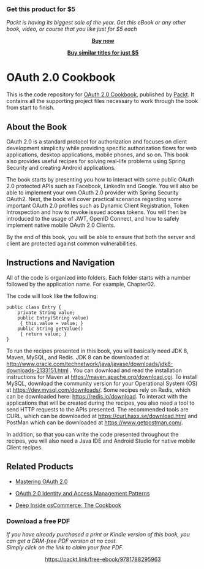 
### Get this product for $5

<i>Packt is having its biggest sale of the year. Get this eBook or any other book, video, or course that you like just for $5 each</i>


<b><p align='center'>[Buy now](https://packt.link/9781788295963)</p></b>


<b><p align='center'>[Buy similar titles for just $5](https://subscription.packtpub.com/search)</p></b>


# OAuth 2.0 Cookbook
This is the code repository for [OAuth 2.0 Cookbook](https://www.packtpub.com/virtualization-and-cloud/oauth-20-cookbook?utm_source=github&utm_medium=repository&utm_campaign=9781788295963), published by [Packt](https://www.packtpub.com/?utm_source=github). It contains all the supporting project files necessary to work through the book from start to finish.
## About the Book
OAuth 2.0 is a standard protocol for authorization and focuses on client development simplicity while providing specific authorization flows for web applications, desktop applications, mobile phones, and so on. This book also provides useful recipes for solving real-life problems using Spring Security and creating Android applications.

The book starts by presenting you how to interact with some public OAuth 2.0 protected APIs such as Facebook, LinkedIn and Google. You will also be able to implement your own OAuth 2.0 provider with Spring Security OAuth2. Next, the book will cover practical scenarios regarding some important OAuth 2.0 profiles such as Dynamic Client Registration, Token Introspection and how to revoke issued access tokens. You will then be introduced to the usage of JWT, OpenID Connect, and how to safely implement native mobile OAuth 2.0 Clients.

By the end of this book, you will be able to ensure that both the server and client are protected against common vulnerabilities.

## Instructions and Navigation
All of the code is organized into folders. Each folder starts with a number followed by the application name. For example, Chapter02.



The code will look like the following:
```
public class Entry {
    private String value;
    public Entry(String value) 
     { this.value = value; }
    public String getValue() 
     { return value; }
}
```

To run the recipes presented in this book, you will basically need JDK 8, Maven, MySQL, and Redis. JDK 8 can be downloaded at http://www.oracle.com/technetwork/java/javase/downloads/jdk8-downloads-2133151.html . You can download and read the installation instructions for Maven at https://maven.apache.org/download.cgi. To install MySQL, download the community version for your Operational System (OS) at https://dev.mysql.com/downloads/. Some recipes rely on Redis, which can be downloaded here: https://redis.io/download. To interact with the applications that will be created during the recipes, you also need a tool to send HTTP requests to the APIs presented. The recommended tools are CURL, which can be downloaded at https://curl.haxx.se/download.html and PostMan which can be downloaded at https://www.getpostman.com/.

In addition, so that you can write the code presented throughout the recipes, you will also need a Java IDE and Android Studio for native mobile Client recipes.

## Related Products
* [Mastering OAuth 2.0](https://www.packtpub.com/application-development/mastering-oauth-2?utm_source=github&utm_medium=repository&utm_campaign=9781784395407)

* [OAuth 2.0 Identity and Access Management Patterns](https://www.packtpub.com/application-development/oauth-20-identity-and-access-management-patterns?utm_source=github&utm_medium=repository&utm_campaign=9781783285594)

* [Deep Inside osCommerce: The Cookbook](https://www.packtpub.com/web-development/deep-inside-oscommerce-cookbook?utm_source=github&utm_medium=repository&utm_campaign=9781847190901)

### Download a free PDF

 <i>If you have already purchased a print or Kindle version of this book, you can get a DRM-free PDF version at no cost.<br>Simply click on the link to claim your free PDF.</i>
<p align="center"> <a href="https://packt.link/free-ebook/9781788295963">https://packt.link/free-ebook/9781788295963 </a> </p>